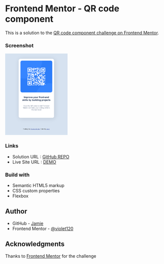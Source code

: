 # Frontend Mentor - QR code component

This is a solution to the [QR code component challenge on Frontend Mentor](https://www.frontendmentor.io/challenges/qr-code-component-iux_sIO_H). 

### Screenshot
<img src="./design/qr-code.png" alt="qr-code.img" width="40%">

### Links

- Solution URL : [GitHub REPO](https://github.com/violet120/Frontend_Mentor/tree/main/qr_code_component)
- Live Site URL : [DEMO](https://violet120.github.io/Frontend_Mentor/qr_code_component/index.html)


### Build with
- Semantic HTML5 markup
- CSS custom properties
- Flexbox

## Author

- GitHub - [Jamie](https://github.com/violet120)
- Frontend Mentor - [@violet120](https://www.frontendmentor.io/profile/violet120)

## Acknowledgments

Thanks to [Frontend Mentor](https://www.frontendmentor.io/) for the challenge